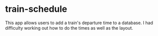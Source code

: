 # train-schedule

This app allows users to add a train's departure time to a database. I had difficulty working out how to do the times as well as the layout.